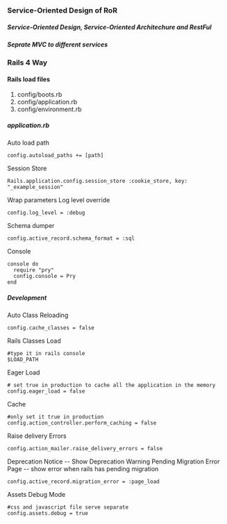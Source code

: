 ### Service-Oriented Design of RoR

##### Service-Oriented Design, Service-Oriented Architechure and RestFul

##### Seprate MVC to different services


### Rails 4 Way

#### Rails load files

1. config/boots.rb
2. config/application.rb
3. config/environment.rb

##### application.rb

Auto load path
```
config.autoload_paths += [path]
```
Session Store
```
Rails.application.config.session_store :cookie_store, key: "_example_session"
```
Wrap parameters
Log level override
```
config.log_level = :debug
```
Schema dumper
```
config.active_record.schema_format = :sql
```
Console
```
console do
  require "pry"
  config.console = Pry
end
```

##### Development

Auto Class Reloading
```
config.cache_classes = false

```
Rails Classes Load
```
#type it in rails console
$LOAD_PATH
```
Eager Load
```
# set true in production to cache all the application in the memory
config.eager_load = false
```
Cache
```
#only set it true in production
config.action_controller.perform_caching = false
```
Raise delivery Errors
```
config.action_mailer.raise_delivery_errors = false
```

Deprecation Notice -- Show Deprecation Warning
Pending Migration Error Page -- show error when rails has pending migration
```
config.active_record.migration_error = :page_load
```
Assets Debug Mode
```
#css and javascript file serve separate
config.assets.debug = true
```

